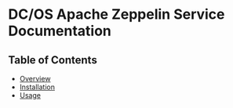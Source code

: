 # DC/OS Apache Zeppelin Service Documentation

## Table of Contents

- [Overview](overview.md)
- [Installation](install.md)
- [Usage](usage.md)
